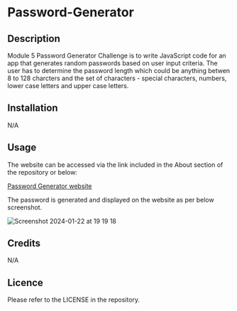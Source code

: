 # Password-Generator
## Description

Module 5 Password Generator Challenge is to write JavaScript code for an app that generates random passwords based on user input criteria. The user has to determine the password length which could be anything betwen 8 to 128 charcters and the set of characters - special characters, numbers, lower case letters and upper case letters.  

## Installation

N/A

## Usage

The website can be accessed via the link included in the About section of the repository or below:

[Password Generator website](https://marijapastu.github.io/Password-Generator/)

The password is generated and displayed on the website as per below screenshot. 

![Screenshot 2024-01-22 at 19 19 18](https://github.com/marijapastu/Password-Generator/assets/152328028/fdc8785e-0169-41d2-a9fe-288a6d4db46e)

## Credits

N/A

## Licence

Please refer to the LICENSE in the repository.

